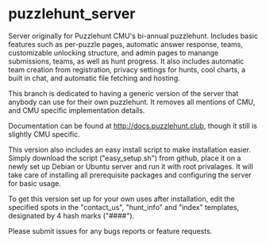 # puzzlehunt_server
Server originally for Puzzlehunt CMU's bi-annual puzzlehunt. Includes basic features such as per-puzzle pages, automatic answer response, teams, customizable unlocking structure, and admin pages to manange submissions, teams, as well as hunt progress. It also includes automatic team creation from registration, privacy settings for hunts, cool charts, a built in chat, and automatic file fetching and hosting. 

This branch is dedicated to having a generic version of the server that anybody can use for their own puzzlehunt. It removes all mentions of CMU, and CMU specific implementation details. 

Documentation can be found at http://docs.puzzlehunt.club, though it still is slightly CMU specific. 

This version also includes an easy install script to make installation easier. Simply download the script ("easy_setup.sh") from github, place it on a newly set up Debian or Ubuntu server and run it with root privalages. It will take care of installing all prerequisite packages and configuring the server for basic usage. 

To get this version set up for your own uses after installation, edit the specified spots in the "contact_us", "hunt_info" and "index" templates, designated by 4 hash marks ("####"). 

Please submit issues for any bugs reports or feature requests.

